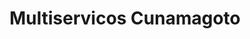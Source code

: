 ---
title: "Multiservicos Cunamagoto"
url: /barcelona/multiservicos-cunamagoto/
shop: Autowerkstatt
---